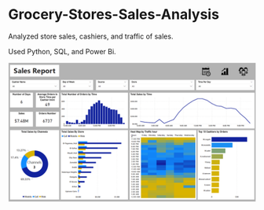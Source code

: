 # Grocery-Stores-Sales-Analysis

Analyzed store sales, cashiers, and traffic of sales. 

Used Python, SQL, and Power Bi.

![](Images/Sales_Report.PNG)
